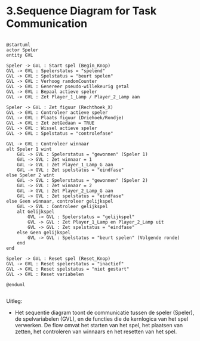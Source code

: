 # 3.Sequence Diagram for Task Communication

```plantuml

@startuml
actor Speler
entity GVL

Speler -> GVL : Start spel (Begin_Knop)
GVL -> GVL : Spelerstatus = "spelend"
GVL -> GVL : Spelstatus = "beurt spelen"
GVL -> GVL : Verhoog randomCounter
GVL -> GVL : Genereer pseudo-willekeurig getal
GVL -> GVL : Bepaal actieve speler
GVL -> GVL : Zet Player_1_Lamp / Player_2_Lamp aan

Speler -> GVL : Zet figuur (Rechthoek_X)
GVL -> GVL : Controleer actieve speler
GVL -> GVL : Plaats figuur (Driehoek/Rondje)
GVL -> GVL : Zet zetGedaan = TRUE
GVL -> GVL : Wissel actieve speler
GVL -> GVL : Spelstatus = "controlefase"

GVL -> GVL : Controleer winnaar
alt Speler 1 wint
    GVL -> GVL : Spelerstatus = "gewonnen" (Speler 1)
    GVL -> GVL : Zet winnaar = 1
    GVL -> GVL : Zet Player_1_Lamp_G aan
    GVL -> GVL : Zet spelstatus = "eindfase"
else Speler 2 wint
    GVL -> GVL : Spelerstatus = "gewonnen" (Speler 2)
    GVL -> GVL : Zet winnaar = 2
    GVL -> GVL : Zet Player_2_Lamp_G aan
    GVL -> GVL : Zet spelstatus = "eindfase"
else Geen winnaar, controleer gelijkspel
    GVL -> GVL : Controleer gelijkspel
    alt Gelijkspel
        GVL -> GVL : Spelerstatus = "gelijkspel"
        GVL -> GVL : Zet Player_1_Lamp en Player_2_Lamp uit
        GVL -> GVL : Zet spelstatus = "eindfase"
    else Geen gelijkspel
        GVL -> GVL : Spelstatus = "beurt spelen" (Volgende ronde)
    end
end

Speler -> GVL : Reset spel (Reset_Knop)
GVL -> GVL : Reset spelerstatus = "inactief"
GVL -> GVL : Reset spelstatus = "niet gestart"
GVL -> GVL : Reset variabelen

@enduml


```
Uitleg:

- Het sequentie diagram toont de communicatie tussen de speler (Speler), de spelvariabelen (GVL), en de functies die de kernlogica van het spel verwerken. De flow omvat het starten van het spel, het plaatsen van zetten, het controleren van winnaars en het resetten van het spel.